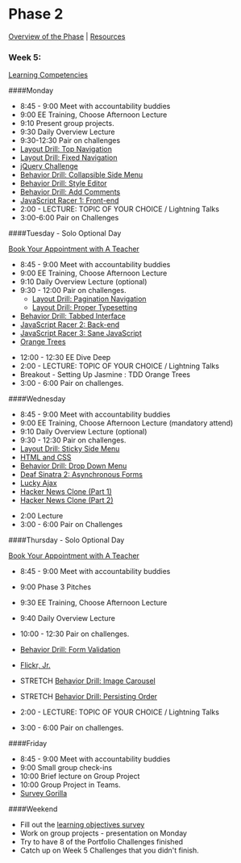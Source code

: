 # Phase 2

[Overview of the Phase](overview.md) | [Resources](resources.md)

### Week 5:

[Learning Competencies](learning-competencies/week-5-lc.md)

####Monday

* 8:45 - 9:00 Meet with accountability buddies
* 9:00  EE Training, Choose Afternoon Lecture
* 9:10 Present group projects.
* 9:30 Daily Overview Lecture
* 9:30-12:30 Pair on challenges
 * [Layout Drill: Top Navigation](https://github.com/banana-slugs-2014/layout-drill-top-navigation-challenge)
 * [Layout Drill: Fixed Navigation](https://github.com/banana-slugs-2014/layout-drill-fixed-navigation-challenge)
 * [jQuery Challenge](https://github.com/sea-lions-2014/jquery-challenge)
 * [Behavior Drill: Collapsible Side Menu](https://github.com/sea-lions-2014/behavior-drill-collapsible-side-menu-challenge)
 * [Behavior Drill: Style Editor](https://github.com/sea-lions-2014/behavior-drill-style-editor-challenge)
 * [Behavior Drill: Add Comments](https://github.com/sea-lions-2014/behavior-drill-add-comments-challenge)
 * [JavaScript Racer 1: Front-end](https://github.com/sea-lions-2014/javascript-racer-1-front-end-challenge)
* 2:00 - LECTURE: TOPIC OF YOUR CHOICE / Lightning Talks
* 3:00-6:00 Pair on Challenges

####Tuesday  - Solo Optional Day

[Book Your Appointment with A Teacher]( https://www.google.com/calendar/selfsched?sstoken=UUR5OG9kZlBFOFFBfGRlZmF1bHR8MTUwNDM0YjRiMDFjMzhhNWYyZjA3NjQwZDlkNjY0MGM)

* 8:45 - 9:00 Meet with accountability buddies
* 9:00  EE Training, Choose Afternoon Lecture
* 9:10 Daily Overview Lecture (optional)
* 9:30 - 12:00 Pair on challenges.
   * [Layout Drill: Pagination Navigation](https://github.com/banana-slugs-2014/layout-drill-pagination-navigation-challenge)
   * [Layout Drill: Proper Typesetting](https://github.com/banana-slugs-2014/layout-drill-proper-typesetting-challenge)
 * [Behavior Drill: Tabbed Interface](https://github.com/sea-lions-2014/behavior-drill-tabbed-interface-challenge)
 * [JavaScript Racer 2: Back-end](https://github.com/sea-lions-2014/javascript-racer-2-back-end-challenge)
 * [JavaScript Racer 3: Sane JavaScript](https://github.com/sea-lions-2014/javascript-racer-3-sane-javascript-challenge)
 * [Orange Trees](https://github.com/sea-lions-2014/orange-jasmine-challenge)
<!-- [JavaScript Code Retreat with Try Jasmine]() -->

* 12:00 - 12:30 EE Dive Deep
* 2:00 - LECTURE: TOPIC OF YOUR CHOICE / Lightning Talks
* Breakout - Setting Up Jasmine : TDD Orange Trees
* 3:00 - 6:00 Pair on challenges.

####Wednesday

* 8:45 - 9:00 Meet with accountability buddies
* 9:00  EE Training, Choose Afternoon Lecture  (mandatory attend)
* 9:10 Daily Overview Lecture (optional)
* 9:30 - 12:30 Pair on challenges.
 * [Layout Drill: Sticky Side Menu](https://github.com/banana-slugs-2014/layout-drill-sticky-side-menu-challenge)
 * [HTML and CSS](https://github.com/banana-slugs-2014/html-and-css-challenge)
 * [Behavior Drill: Drop Down Menu](https://github.com/sea-lions-2014/behavior-drill-drop-down-menu-challenge)
 * [Deaf Sinatra 2: Asynchronous Forms](https://github.com/sea-lions-2014/deaf-sinatra-2-asynchronous-forms-challenge)
 * [Lucky Ajax](https://github.com/sea-lions-2014/lucky-ajax-challenge)
 * [Hacker News Clone (Part 1)](https://github.com/sea-lions-2014/hacker-news-clone-part-1-challenge)
 * [Hacker News Clone (Part 2)](https://github.com/sea-lions-2014/hacker-news-clone-part-2-challenge)
<!-- [AJAXify Todos](../../../challenge-ajax-todos) -->
* 2:00 Lecture
* 3:00 - 6:00 Pair on Challenges

####Thursday  - Solo Optional Day

[Book Your Appointment with A Teacher]( https://www.google.com/calendar/selfsched?sstoken=UUR5OG9kZlBFOFFBfGRlZmF1bHR8MTUwNDM0YjRiMDFjMzhhNWYyZjA3NjQwZDlkNjY0MGM)

* 8:45 - 9:00 Meet with accountability buddies
* 9:00 Phase 3 Pitches
* 9:30  EE Training, Choose Afternoon Lecture
* 9:40 Daily Overview Lecture
* 10:00 - 12:30 Pair on challenges.
 * [Behavior Drill: Form Validation](https://github.com/sea-lions-2014/behavior-drill-form-validation-challenge)
 * [Flickr, Jr.](https://github.com/sea-lions-2014/flickr-jr-challenge)
 * STRETCH [Behavior Drill: Image Carousel](https://github.com/sea-lions-2014/behavior-drill-image-carousel-challenge)
 * STRETCH [Behavior Drill: Persisting Order]()

* 2:00 - LECTURE: TOPIC OF YOUR CHOICE / Lightning Talks
* 3:00 - 6:00 Pair on challenges.

####Friday

* 8:45 - 9:00 Meet with accountability buddies
* 9:00 Small group check-ins
* 10:00 Brief lecture on Group Project
* 10:00 Group Project in Teams.
 * [Survey Gorilla]()

####Weekend

* Fill out the [learning objectives survey]()
* Work on group projects - presentation on Monday
* Try to have 8 of the Portfolio Challenges finished
* Catch up on Week 5 Challenges that you didn't finish.

